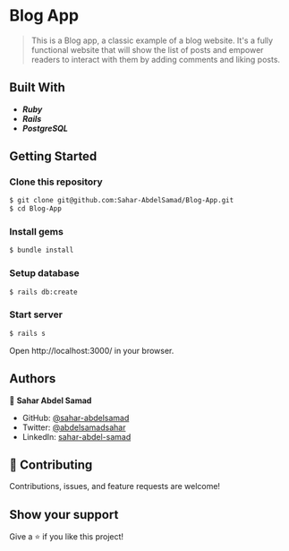# Blog App

> This is a Blog app, a classic example of a blog website. It's a fully functional website that will show the list of posts and empower readers to interact with them by adding comments and liking posts.

## Built With

- _**Ruby**_
- _**Rails**_
- _**PostgreSQL**_

## Getting Started

### Clone this repository

```bash
$ git clone git@github.com:Sahar-AbdelSamad/Blog-App.git
$ cd Blog-App
```
### Install gems
```bash
$ bundle install
```

### Setup database
```bash
$ rails db:create
```

### Start server
```bash
$ rails s
```
Open http://localhost:3000/ in your browser.

## Authors

👤 **Sahar Abdel Samad**

- GitHub: [@sahar-abdelsamad](https://github.com/Sahar-AbdelSamad)
- Twitter: [@abdelsamadsahar](https://twitter.com/AbdelSamadSahar)
- LinkedIn: [sahar-abdel-samad](https://www.linkedin.com/in/sahar-abdel-samad/)



## 🤝 Contributing

Contributions, issues, and feature requests are welcome!

## Show your support

Give a ⭐️ if you like this project!
